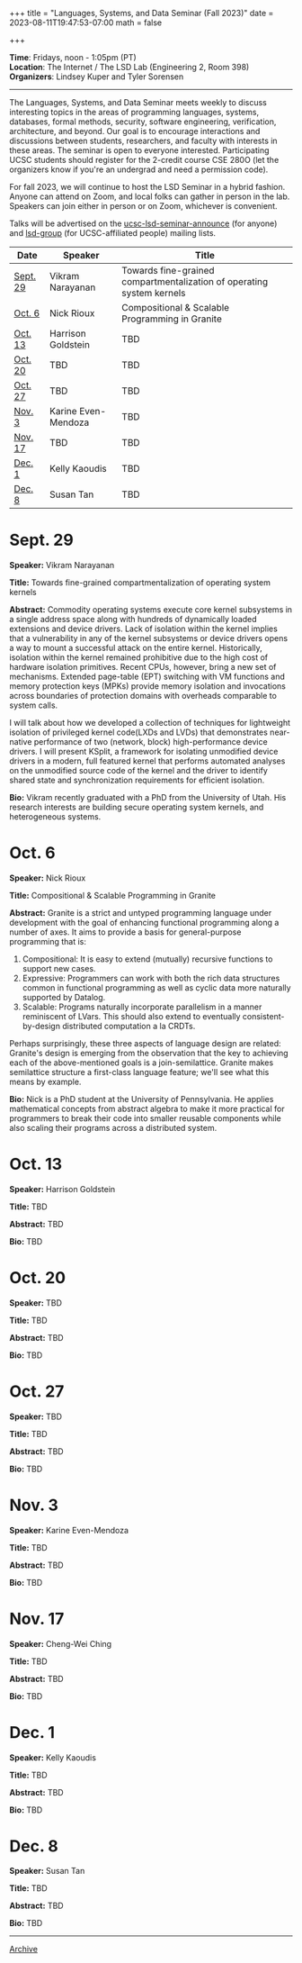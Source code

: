 +++
title = "Languages, Systems, and Data Seminar (Fall 2023)"
date = 2023-08-11T19:47:53-07:00
math = false

+++

**Time**: Fridays, noon - 1:05pm (PT) <br />
**Location**: The Internet / The LSD Lab (Engineering 2, Room 398) <br />
**Organizers**: Lindsey Kuper and Tyler Sorensen <br />

---

The Languages, Systems, and Data Seminar meets weekly to discuss interesting topics in the areas of programming languages, systems, databases, formal methods, security, software engineering, verification, architecture, and beyond.  Our goal is to encourage interactions and discussions between students, researchers, and faculty with interests in these areas.  The seminar is open to everyone interested.  Participating UCSC students should register for the 2-credit course CSE 280O (let the organizers know if you're an undergrad and need a permission code).

For fall 2023, we will continue to host the LSD Seminar in a hybrid fashion.  Anyone can attend on Zoom, and local folks can gather in person in the lab.  Speakers can join either in person or on Zoom, whichever is convenient.

Talks will be advertised on the [ucsc-lsd-seminar-announce](https://groups.google.com/g/ucsc-lsd-seminar-announce) (for anyone) and [lsd-group](https://groups.google.com/a/ucsc.edu/g/lsd-group/members) (for UCSC-affiliated people) mailing lists.

| Date                | Speaker                                                               | Title                                                             |
|-------              |---------                                                              |---------                                                          |
| [Sept. 29](#sept-29)| Vikram Narayanan                                                      | Towards fine-grained compartmentalization of operating system kernels |
| [Oct. 6](#oct-6)    | Nick Rioux                                                            | Compositional & Scalable Programming in Granite                   |
| [Oct. 13](#oct-13)  | Harrison Goldstein                                                    | TBD                                                               |
| [Oct. 20](#oct-20)  | TBD                                                                   | TBD                                                               |
| [Oct. 27](#oct-27)  | TBD                                                                   | TBD                                                               |
| [Nov. 3](#nov-3)    | Karine Even-Mendoza                                                   | TBD                                                               |
| [Nov. 17](#nov-17)  | TBD                                                                   | TBD                                                               |
| [Dec. 1](#dec-1)    | Kelly Kaoudis                                                         | TBD                                                               |
| [Dec. 8](#dec-8)    | Susan Tan                                                             | TBD                                                               |

# Sept. 29

**Speaker:**  Vikram Narayanan

**Title:** Towards fine-grained compartmentalization of operating system kernels

**Abstract:** Commodity operating systems execute core kernel subsystems in a single
address space along with hundreds of dynamically loaded extensions and
device drivers. Lack of isolation within the kernel implies that a
vulnerability in any of the kernel subsystems or device drivers opens
a way to mount a successful attack on the entire kernel. Historically,
isolation within the kernel remained prohibitive due to the high cost
of hardware isolation primitives. Recent CPUs, however, bring a new
set of mechanisms. Extended page-table (EPT) switching with VM
functions and memory protection keys (MPKs) provide memory isolation
and invocations across boundaries of protection domains with overheads
comparable to system calls.

I will talk about how we developed a collection of techniques for
lightweight isolation of privileged kernel code(LXDs and LVDs) that
demonstrates near-native performance of two (network, block)
high-performance device drivers. I will present KSplit, a framework
for isolating unmodified device drivers in a modern, full featured
kernel that performs automated analyses on the unmodified source code
of the kernel and the driver to identify shared state and
synchronization requirements for efficient isolation.

**Bio:** Vikram recently graduated with a PhD from the University of
Utah. His research interests are building secure operating system
kernels, and heterogeneous systems.

# Oct. 6

**Speaker:** Nick Rioux

**Title:** Compositional & Scalable Programming in Granite

**Abstract:** Granite is a strict and untyped programming language under development with the
goal of enhancing functional programming along a number of axes.
It aims to provide a basis for general-purpose programming that is:

1. Compositional: It is easy to extend (mutually) recursive functions to
    support new cases.
2. Expressive: Programmers can work with both the rich data structures common
    in functional programming as well as cyclic data more naturally supported by
    Datalog.
3. Scalable: Programs naturally incorporate parallelism in a manner reminiscent
    of LVars. This should also extend to eventually consistent-by-design distributed
    computation a la CRDTs.

Perhaps surprisingly, these three aspects of language design are related:
Granite's design is emerging from the observation that the key to achieving each
of the above-mentioned goals is a join-semilattice. Granite makes semilattice
structure a first-class language feature; we'll see what this means by example.

**Bio:** Nick is a PhD student at the University of Pennsylvania. He applies mathematical
concepts from abstract algebra to make it more practical for programmers to
break their code into smaller reusable components while also scaling their
programs across a distributed system.

# Oct. 13

**Speaker:** Harrison Goldstein

**Title:** TBD

**Abstract:** TBD

**Bio:** TBD

# Oct. 20

**Speaker:** TBD

**Title:** TBD

**Abstract:** TBD

**Bio:** TBD

# Oct. 27

**Speaker:** TBD

**Title:** TBD

**Abstract:** TBD

**Bio:** TBD

# Nov. 3

**Speaker:** Karine Even-Mendoza

**Title:** TBD

**Abstract:** TBD

**Bio:** TBD

# Nov. 17

**Speaker:** Cheng-Wei Ching

**Title:** TBD

**Abstract:** TBD

**Bio:** TBD

# Dec. 1

**Speaker:** Kelly Kaoudis

**Title:** TBD

**Abstract:** TBD

**Bio:** TBD

# Dec. 8

**Speaker:** Susan Tan

**Title:** TBD

**Abstract:** TBD

**Bio:** TBD

---


[Archive](../)
